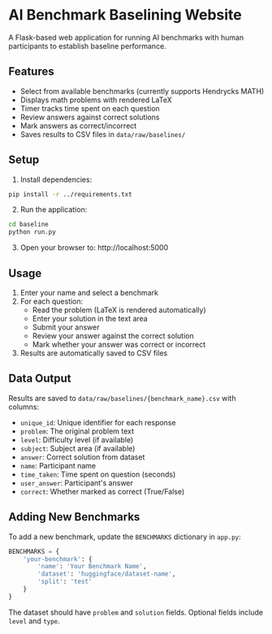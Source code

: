 # AI Benchmark Baselining Website

A Flask-based web application for running AI benchmarks with human participants to establish baseline performance.

## Features

- Select from available benchmarks (currently supports Hendrycks MATH)
- Displays math problems with rendered LaTeX
- Timer tracks time spent on each question
- Review answers against correct solutions
- Mark answers as correct/incorrect
- Saves results to CSV files in `data/raw/baselines/`

## Setup

1. Install dependencies:
```bash
pip install -r ../requirements.txt
```

2. Run the application:
```bash
cd baseline
python run.py
```

3. Open your browser to: http://localhost:5000

## Usage

1. Enter your name and select a benchmark
2. For each question:
   - Read the problem (LaTeX is rendered automatically)
   - Enter your solution in the text area
   - Submit your answer
   - Review your answer against the correct solution
   - Mark whether your answer was correct or incorrect
3. Results are automatically saved to CSV files

## Data Output

Results are saved to `data/raw/baselines/{benchmark_name}.csv` with columns:
- `unique_id`: Unique identifier for each response
- `problem`: The original problem text
- `level`: Difficulty level (if available)
- `subject`: Subject area (if available)
- `answer`: Correct solution from dataset
- `name`: Participant name
- `time_taken`: Time spent on question (seconds)
- `user_answer`: Participant's answer
- `correct`: Whether marked as correct (True/False)

## Adding New Benchmarks

To add a new benchmark, update the `BENCHMARKS` dictionary in `app.py`:

```python
BENCHMARKS = {
    'your-benchmark': {
        'name': 'Your Benchmark Name',
        'dataset': 'huggingface/dataset-name',
        'split': 'test'
    }
}
```

The dataset should have `problem` and `solution` fields. Optional fields include `level` and `type`. 